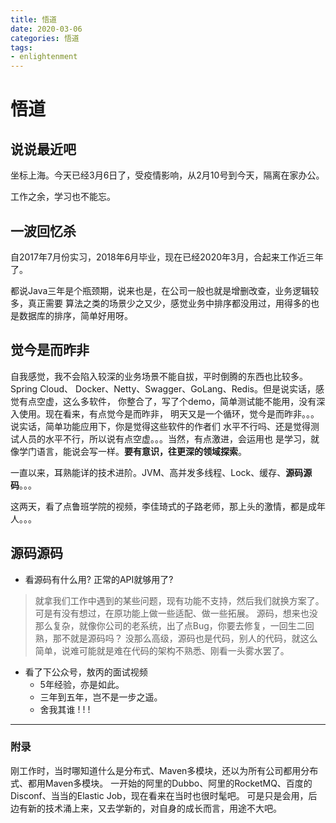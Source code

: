 ```yaml
---
title: 悟道
date: 2020-03-06
categories: 悟道
tags:
- enlightenment
---
```


# 悟道

## 说说最近吧
坐标上海。今天已经3月6日了，受疫情影响，从2月10号到今天，隔离在家办公。

工作之余，学习也不能忘。

## 一波回忆杀

自2017年7月份实习，2018年6月毕业，现在已经2020年3月，合起来工作近三年了。

都说Java三年是个瓶颈期，说来也是，在公司一般也就是增删改查，业务逻辑较多，真正需要
算法之类的场景少之又少，感觉业务中排序都没用过，用得多的也是数据库的排序，简单好用呀。

## 觉今是而昨非

自我感觉，我不会陷入较深的业务场景不能自拔，平时倒腾的东西也比较多。Spring Cloud、
Docker、Netty、Swagger、GoLang、Redis。但是说实话，感觉有点空虚，这么多软件，
你整合了，写了个demo，简单测试能不能用，没有深入使用。现在看来，有点觉今是而昨非，
明天又是一个循环，觉今是而昨非。。。说实话，简单功能应用下，你是觉得这些软件的作者们
水平不行吗、还是觉得测试人员的水平不行，所以说有点空虚。。。当然，有点激进，会运用也
是学习，就像学门语言，能说会写一样。**要有意识，往更深的领域探索**。

一直以来，耳熟能详的技术进阶。JVM、高并发多线程、Lock、缓存、**源码源码**。。。

这两天，看了点鲁班学院的视频，李佳琦式的子路老师，那上头的激情，都是成年人。。。

## 源码源码

- 看源码有什么用? 正常的API就够用了?
> 就拿我们工作中遇到的某些问题，现有功能不支持，然后我们就换方案了。可是有没有想过，在原功能上做一些适配、做一些拓展。
源码，想来也没那么复杂，就像你公司的老系统，出了点Bug，你要去修复，一回生二回熟，那不就是源码吗？
没那么高级，源码也是代码，别人的代码，就这么简单，说难可能就是难在代码的架构不熟悉、刚看一头雾水罢了。

- 看了下公众号，敖丙的面试视频
    - 5年经验，亦是如此。
    - 三年到五年，岂不是一步之遥。
    - 舍我其谁 ! ! !

---
### 附录
刚工作时，当时哪知道什么是分布式、Maven多模块，还以为所有公司都用分布式、都用Maven多模块。
一开始的阿里的Dubbo、阿里的RocketMQ、百度的Disconf、当当的Elastic Job，现在看来在当时也很时髦吧。
可是只是会用，后边有新的技术涌上来，又去学新的，对自身的成长而言，用途不大吧。
